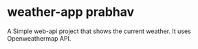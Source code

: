 # weather-app prabhav

A Simple web-api project that shows the current weather. It uses Openweathermap API.
